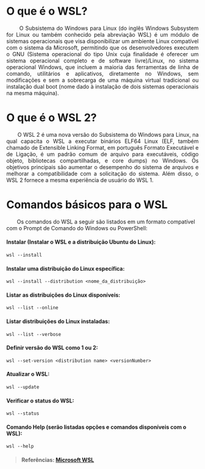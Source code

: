 # **O que é o WSL?**


<div align="justify">
&nbsp;&nbsp;&nbsp;&nbsp;&nbsp;&nbsp;&nbsp;O Subsistema do Windows para Linux (do inglês Windows Subsystem for Linux ou também conhecido pela abreviação WSL) é um módulo de sistemas operacionais que visa disponibilizar um ambiente Linux compatível com o sistema da Microsoft, permitindo que os desenvolvedores executem o GNU (Sistema operacional do tipo Unix cuja finalidade é oferecer um sistema operacional completo e de software livre)/Linux, no sistema operacional Windows, que incluem a maioria das ferramentas de linha de comando, utilitários e aplicativos, diretamente no Windows, sem modificações e sem a sobrecarga de uma máquina virtual tradicional ou instalação dual boot (nome dado à instalação de dois sistemas operacionais na mesma máquina).
</div>

# **O que é o WSL 2?**

<div align="justify">
&nbsp;&nbsp;&nbsp;&nbsp;&nbsp;&nbsp;&nbsp;O WSL 2 é uma nova versão do Subsistema do Windows para Linux, na qual capacita o WSL a executar binários ELF64 Linux (ELF, também chamado de Extensible Linking Format, em português Formato Executável e de Ligação, é um padrão comum de arquivo para executáveis, código objeto, bibliotecas compartilhadas, e core dumps) no Windows. Os objetivos principais são aumentar o desempenho do sistema de arquivos e melhorar a compatibilidade com a solicitação do sistema. Além disso, o WSL 2 fornece a mesma experiência de usuário do WSL 1.
</div>

# **Comandos básicos para o WSL**

&nbsp;&nbsp;&nbsp;&nbsp;&nbsp;&nbsp;&nbsp;Os comandos do WSL a seguir são listados em um formato compatível com o Prompt de Comando do Windows ou PowerShell:

#### Instalar (Instalar o WSL e a distribuição Ubuntu do Linux):
  
`
wsl --install
`  

#### Instalar uma distribuição do Linux específica:

`
wsl --install --distribution <nome_da_distribuição>
`  

#### Listar as distribuições do Linux disponíveis:

`
wsl --list --online
`

#### Listar distribuições do Linux instaladas:

`
wsl --list --verbose
`

#### Definir versão do WSL como 1 ou 2:
  
`
wsl --set-version <distribution name> <versionNumber>
`

#### Atualizar o WSL:

`
wsl --update
` 

#### Verificar o status do WSL:
  
`
wsl --status
`

#### Comando Help (serão listadas opções e comandos disponíveis com o WSL):
  
`
wsl --help
`
<br>
> #### **Referências:** [Microsoft WSL](https://docs.microsoft.com/pt-br/windows/wsl/about#what-is-wsl-2)

